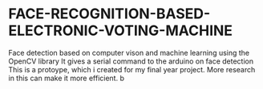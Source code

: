 # FACE-RECOGNITION-BASED-ELECTRONIC-VOTING-MACHINE
Face detection based on computer vison and machine learning using the OpenCV library
It gives a serial command to the arduino on face detection
This is a protoype, which i created for my final year project. More research in this can make it more efficient. b
